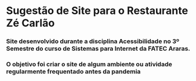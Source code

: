 # Sugestão de Site para o Restaurante Zé Carlão

### Site desenvolvido durante a disciplina Acessibilidade no 3º Semestre do curso de Sistemas para Internet da FATEC Araras.

### O objetivo foi criar o site de algum ambiente ou atividade regularmente frequentado antes da pandemia

